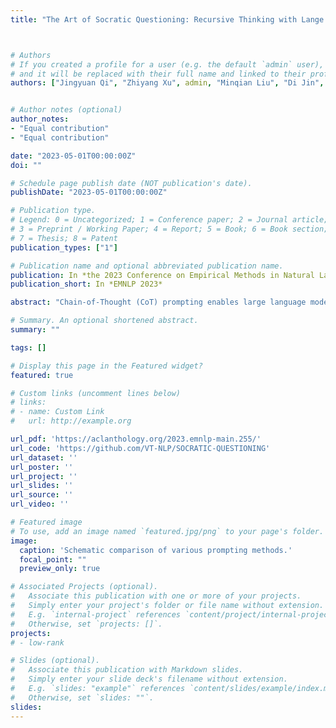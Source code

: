 ```yaml
---
title: "The Art of Socratic Questioning: Recursive Thinking with Lange Language Models"



# Authors
# If you created a profile for a user (e.g. the default `admin` user), write the username (folder name) here 
# and it will be replaced with their full name and linked to their profile.
authors: ["Jingyuan Qi", "Zhiyang Xu", admin, "Minqian Liu", "Di Jin", "Qifan Wang", "Lifu Huang"]


# Author notes (optional)
author_notes:
- "Equal contribution"
- "Equal contribution"

date: "2023-05-01T00:00:00Z"
doi: ""

# Schedule page publish date (NOT publication's date).
publishDate: "2023-05-01T00:00:00Z"

# Publication type.
# Legend: 0 = Uncategorized; 1 = Conference paper; 2 = Journal article;
# 3 = Preprint / Working Paper; 4 = Report; 5 = Book; 6 = Book section;
# 7 = Thesis; 8 = Patent
publication_types: ["1"]

# Publication name and optional abbreviated publication name.
publication: In *the 2023 Conference on Empirical Methods in Natural Language Processing (EMNLP)*
publication_short: In *EMNLP 2023*

abstract: "Chain-of-Thought (CoT) prompting enables large language models to solve complex reasoning problems by generating intermediate steps. However, confined by its inherent single-pass and sequential generation process, CoT heavily relies on the initial decisions, causing errors in early steps to accumulate and impact the final answers. In contrast, humans adopt recursive thinking when tackling complex reasoning problems, i.e. iteratively breaking the original problem into approachable sub-problems and aggregating their answers to resolve the original one. Inspired by the human cognitive process, we propose SOCRATIC QUESTIONING, a divide-and-conquer style algorithm that mimics the recursive thinking process. Specifically, SOCRATIC QUESTIONING leverages large language models to raise and answer sub-questions until collecting enough information to tackle the original question. Unlike CoT, SOCRATIC QUESTIONING explicitly navigates the thinking space, stimulates effective recursive thinking, and is more robust towards errors in the thinking process. Extensive experiments on several complex reasoning tasks, including MMLU, MATH, LogiQA, and visual question-answering demonstrate significant performance improvements over the state-of-the-art prompting methods, such as CoT, and Tree-of-Thought. The qualitative analysis clearly shows that the intermediate reasoning steps elicited by SOCRATIC QUESTIONING are similar to humans’ recursively thinking process of complex reasoning problems."

# Summary. An optional shortened abstract.
summary: ""

tags: []

# Display this page in the Featured widget?
featured: true

# Custom links (uncomment lines below)
# links:
# - name: Custom Link
#   url: http://example.org

url_pdf: 'https://aclanthology.org/2023.emnlp-main.255/'
url_code: 'https://github.com/VT-NLP/SOCRATIC-QUESTIONING'
url_dataset: ''
url_poster: ''
url_project: ''
url_slides: ''
url_source: ''
url_video: ''

# Featured image
# To use, add an image named `featured.jpg/png` to your page's folder. 
image:
  caption: 'Schematic comparison of various prompting methods.'
  focal_point: ""
  preview_only: true

# Associated Projects (optional).
#   Associate this publication with one or more of your projects.
#   Simply enter your project's folder or file name without extension.
#   E.g. `internal-project` references `content/project/internal-project/index.md`.
#   Otherwise, set `projects: []`.
projects:
# - low-rank

# Slides (optional).
#   Associate this publication with Markdown slides.
#   Simply enter your slide deck's filename without extension.
#   E.g. `slides: "example"` references `content/slides/example/index.md`.
#   Otherwise, set `slides: ""`.
slides: 
---
```


<!-- {{% callout note %}}
Click the *Cite* button above to demo the feature to enable visitors to import publication metadata into their reference management software.
{{% /callout %}} -->

<!-- {{% callout note %}}
Create your slides in Markdown - click the *Slides* button to check out the example.
{{% /callout %}} -->

<!-- Supplementary notes can be added here, including [code, math, and images](https://wowchemy.com/docs/writing-markdown-latex/). -->
